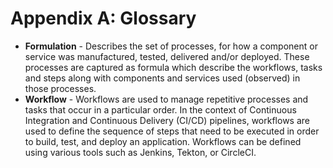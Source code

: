 # Appendix A: Glossary

- **Formulation** - Describes the set of processes, for how a component or service was manufactured, tested, delivered and/or deployed. These processes are captured as formula which describe the workflows, tasks and steps along with components and services used (observed) in those processes.
- **Workflow** - Workflows are used to manage repetitive processes and tasks that occur in a particular order. In the context of Continuous Integration and Continuous Delivery (CI/CD) pipelines, workflows are used to define the sequence of steps that need to be executed in order to build, test, and deploy an application. Workflows can be defined using various tools such as Jenkins, Tekton, or CircleCI.

<div style="page-break-after: always; visibility: hidden">
\newpage
</div>
